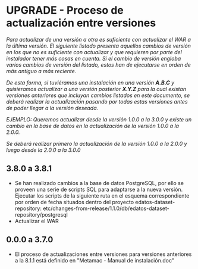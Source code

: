 # UPGRADE - Proceso de actualización entre versiones

*Para actualizar de una versión a otra es suficiente con actualizar el WAR a la última versión. El siguiente listado presenta aquellos cambios de versión en los que no es suficiente con actualizar y que requieren por parte del instalador tener más cosas en cuenta. Si el cambio de versión engloba varios cambios de versión del listado, estos han de ejecutarse en orden de más antiguo a más reciente.*

*De esta forma, si tuviéramos una instalación en una versión **A.B.C** y quisieramos actualizar a una versión posterior **X.Y.Z** para la cual existan versiones anteriores que incluyan cambios listados en este documento, se deberá realizar la actualización pasando por todas estas versiones antes de poder llegar a la versión deseada.*

*EJEMPLO: Queremos actualizar desde la versión 1.0.0 a la 3.0.0 y existe un cambio en la base de datos en la actualización de la versión 1.0.0 a la 2.0.0.*

*Se deberá realizar primero la actualización de la versión 1.0.0 a la 2.0.0 y luego desde la 2.0.0 a la 3.0.0*

## 3.8.0 a 3.8.1
* Se han realizado cambios a la base de datos PostgreSQL, por ello se proveen una serie de scripts SQL para adaptarse a la nueva versión. Ejecutar los scripts de la siguiente ruta en el esquema correspondiente por orden de fecha situados dentro del proyecto edatos-dataset-repository: etc/changes-from-release/1.1.0/db/edatos-dataset-repository/postgresql
* Actualizar el WAR

## 0.0.0 a 3.7.0
* El proceso de actualizaciones entre versiones para versiones anteriores a la 8.1.1 está definido en "Metamac - Manual de instalación.doc"